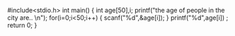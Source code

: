 #include<stdio.h> 
int main()
{
int age[50],i;
printf("the age of people in the city are.. \n");
for(i=0;i<50;i++) 
{
scanf("%d",&age[i]);
}
printf("%d",age[i]) ;
return 0;
}
